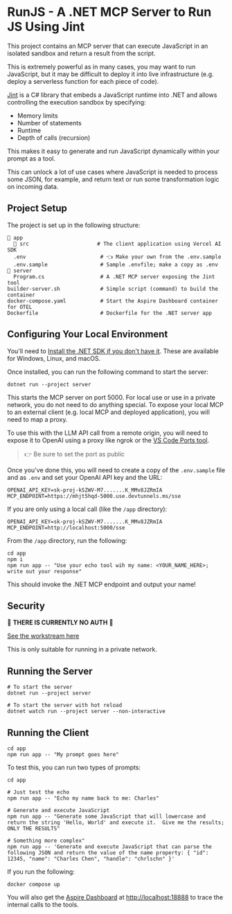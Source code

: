 # RunJS - A .NET MCP Server to Run JS Using Jint

This project contains an MCP server that can execute JavaScript in an isolated sandbox and return a result from the script.

This is extremely powerful as in many cases, you may want to run JavaScript, but it may be difficult to deploy it into live infrastructure (e.g. deploy a serverless function for each piece of code).

[Jint](https://github.com/sebastienros/jint) is a C# library that embeds a JavaScript runtime into .NET and allows controlling the execution sandbox by specifying:

- Memory limits
- Number of statements
- Runtime
- Depth of calls (recursion)

This makes it easy to generate and run JavaScript dynamically within your prompt as a tool.

This can unlock a lot of use cases where JavaScript is needed to process some JSON, for example, and return text or run some transformation logic on incoming data.

## Project Setup

The project is set up in the following structure:

```text
📁 app
  📁 src                      # The client application using Vercel AI SDK
  .env                        # 👈 Make your own from the .env.sample
  .env.sample                 # Sample .envfile; make a copy as .env
📁 server
  Program.cs                  # A .NET MCP server exposing the Jint tool
builder-server.sh             # Simple script (command) to build the container
docker-compose.yaml           # Start the Aspire Dashboard container for OTEL
Dockerfile                    # Dockerfile for the .NET server app
```

## Configuring Your Local Environment

You'll need to [Install the .NET SDK if you don't have it](https://dotnet.microsoft.com/en-us/download/visual-studio-sdks).  These are available for Windows, Linux, and macOS.

Once installed, you can run the following command to start the server:

```shell
dotnet run --project server
```

This starts the MCP server on port 5000.  For local use or use in a private network, you do not need to do anything special.  To expose your local MCP to an external client (e.g. local MCP and deployed application), you will need to map a proxy.

To use this with the LLM API call from a remote origin, you will need to expose it to OpenAI using a proxy like ngrok or the [VS Code Ports tool](https://code.visualstudio.com/docs/debugtest/port-forwarding).

> 👉 Be sure to set the port as public

Once you've done this, you will need to create a copy of the `.env.sample` file and as `.env` and set your OpenAI API key and the URL:

```text
OPENAI_API_KEY=sk-proj-kSZWV-M7.......K_MMv8JZRmIA
MCP_ENDPOINT=https://mhjt5hqd-5000.use.devtunnels.ms/sse
```

If you are only using a local call (like the `/app` directory):

```text
OPENAI_API_KEY=sk-proj-kSZWV-M7.......K_MMv8JZRmIA
MCP_ENDPOINT=http://localhost:5000/sse
```

From the `/app` directory, run the following:

```shell
cd app
npm i
npm run app -- "Use your echo tool wih my name: <YOUR_NAME_HERE>; write out your response"
```

This should invoke the .NET MCP endpoint and output your name!

## Security

🚨 **THERE IS CURRENTLY NO AUTH** 🚨

[See the workstream here](https://github.com/modelcontextprotocol/csharp-sdk/pull/377)

This is only suitable for running in a private network.

## Running the Server

```shell
# To start the server
dotnet run --project server

# To start the server with hot reload
dotnet watch run --project server --non-interactive
```

## Running the Client

```shell
cd app
npm run app -- "My prompt goes here"
```

To test this, you can run two types of prompts:

```shell
cd app

# Just test the echo
npm run app -- "Echo my name back to me: Charles"

# Generate and execute JavaScript
npm run app -- "Generate some JavaScript that will lowercase and return the string 'Hello, World' and execute it.  Give me the results; ONLY THE RESULTS"

# Something more complex"
npm run app -- 'Generate and execute JavaScript that can parse the following JSON and return the value of the name property: { "id": 12345, "name": "Charles Chen", "handle": "chrlschn" }'
```

If you run the following:

```shell
docker compose up
```

You will also get the [Aspire Dashboard](https://aspiredashboard.com/) at [http://localhost:18888](http://localhost:18888) to trace the internal calls to the tools.
